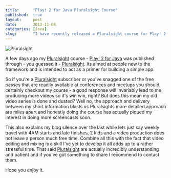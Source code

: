 ```yaml
---
title:      "Play! 2 for Java Pluralsight Course"
published:  true
layout:     post
date:       2013-11-08
categories: [Java]
slug:       "I have recently released a Pluralsight course for Play! 2 Java"
---
```


![Pluralsight](/images/blog/pluralsight.png)

A few days ago my [Pluralsight](http://pluralsight.com) course - [Play! 2 for Java](http://pluralsight.com/training/Courses/TableOfContents/play-2-java) was published
through - you guessed it - [Pluralsight](http://pluralsight.com).  Its aimed at people new to the framework and is intended to act as a primer for building a simple app.

So if you're a [Pluralsight](http://pluralsight.com) subscriber or you've snagged one of the free passes that are readily available at conferences
and meetups you should certainly checkout my course - a good response will invariably lead to me producing more videos so it's win win, right?  But
does this mean my old video series is done and dusted?  Well no, the approach and delivery between my short information blasts vs Pluralsights
more detailed approach are miles apart and honestly doing the course has actually piqued my interest in doing more screencasts soon.

This also explains my blog silence over the last while lets just say weekly travel with 4AM starts and late finishes, 2 kids and a video production
does not leave a person much free time.  Combine all this with the fact that video editing and mixing is a skill I've yet to develop it all adds
up to a rather stressful time.  That said [Pluralsight](http://pluralsight.com) are actually incredibly understanding and patient and if you've got something to share I
recommend to contact them.

Hope you enjoy it.

